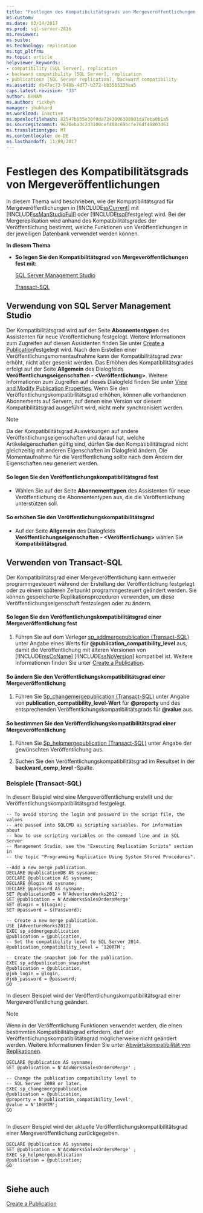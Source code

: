 ```yaml
---
title: "Festlegen des Kompatibilitätsgrads von Mergeveröffentlichungen | Microsoft-Dokumentation"
ms.custom: 
ms.date: 03/14/2017
ms.prod: sql-server-2016
ms.reviewer: 
ms.suite: 
ms.technology: replication
ms.tgt_pltfrm: 
ms.topic: article
helpviewer_keywords:
- compatibility [SQL Server], replication
- backward compatibility [SQL Server], replication
- publications [SQL Server replication], backward compatibility
ms.assetid: db47ac73-948b-4d77-b272-bb3565135ea5
caps.latest.revision: "33"
author: BYHAM
ms.author: rickbyh
manager: jhubbard
ms.workload: Inactive
ms.openlocfilehash: 82547b055e30f0da7243006308901da7eba0b1a5
ms.sourcegitcommit: 9678eba3c2d3100cef408c69bcfe76df49803d63
ms.translationtype: MT
ms.contentlocale: de-DE
ms.lasthandoff: 11/09/2017
---
```

# <a name="set-the-compatibility-level-for-merge-publications"></a>Festlegen des Kompatibilitätsgrads von Mergeveröffentlichungen
  In diesem Thema wird beschrieben, wie der Kompatibilitätsgrad für Mergeveröffentlichungen in [!INCLUDE[ssCurrent](../../../includes/sscurrent-md.md)] mit [!INCLUDE[ssManStudioFull](../../../includes/ssmanstudiofull-md.md)] oder [!INCLUDE[tsql](../../../includes/tsql-md.md)]festgelegt wird. Bei der Mergereplikation wird anhand des Kompatibilitätsgrades der Veröffentlichung bestimmt, welche Funktionen von Veröffentlichungen in der jeweiligen Datenbank verwendet werden können.  
  
 **In diesem Thema**  
  
-   **So legen Sie den Kompatibilitätsgrad von Mergeveröffentlichungen fest mit:**  
  
     [SQL Server Management Studio](#SSMSProcedure)  
  
     [Transact-SQL](#TsqlProcedure)  
  
##  <a name="SSMSProcedure"></a> Verwendung von SQL Server Management Studio  
 Der Kompatibilitätsgrad wird auf der Seite **Abonnententypen** des Assistenten für neue Veröffentlichung festgelegt. Weitere Informationen zum Zugreifen auf diesen Assistenten finden Sie unter [Create a Publication](../../../relational-databases/replication/publish/create-a-publication.md)festgelegt wird. Nach dem Erstellen einer Veröffentlichungsmomentaufnahme kann der Kompatibilitätsgrad zwar erhöht, nicht aber gesenkt werden. Das Erhöhen des Kompatibilitätsgrades erfolgt auf der Seite **Allgemein** des Dialogfelds **Veröffentlichungseigenschaften - \<Veröffentlichung>**. Weitere Informationen zum Zugreifen auf dieses Dialogfeld finden Sie unter [View and Modify Publication Properties](../../../relational-databases/replication/publish/view-and-modify-publication-properties.md). Wenn Sie den Veröffentlichungskompatibilitätsgrad erhöhen, können alle vorhandenen Abonnements auf Servern, auf denen eine Version vor diesem Kompatibilitätsgrad ausgeführt wird, nicht mehr synchronisiert werden.  
  
> [!NOTE]  
>  Da der Kompatibilitätsgrad Auswirkungen auf andere Veröffentlichungseigenschaften und darauf hat, welche Artikeleigenschaften gültig sind, dürfen Sie den Kompatibilitätsgrad nicht gleichzeitig mit anderen Eigenschaften im Dialogfeld ändern. Die Momentaufnahme für die Veröffentlichung sollte nach dem Ändern der Eigenschaften neu generiert werden.  
  
#### <a name="to-set-the-publication-compatibility-level"></a>So legen Sie den Veröffentlichungskompatibilitätsgrad fest  
  
-   Wählen Sie auf der Seite **Abonnementtypen** des Assistenten für neue Veröffentlichung die Abonnententypen aus, die die Veröffentlichung unterstützen soll.  
  
#### <a name="to-increase-the-publication-compatibility-level"></a>So erhöhen Sie den Veröffentlichungskompatibilitätsgrad  
  
-   Auf der Seite **Allgemein** des Dialogfelds **Veröffentlichungseigenschaften - \<Veröffentlichung>** wählen Sie **Kompatibilitätsgrad**.  
  
##  <a name="TsqlProcedure"></a> Verwenden von Transact-SQL  
 Der Kompatibilitätsgrad einer Mergeveröffentlichung kann entweder programmgesteuert während der Erstellung der Veröffentlichung festgelegt oder zu einem späteren Zeitpunkt programmgesteuert geändert werden. Sie können gespeicherte Replikationsprozeduren verwenden, um diese Veröffentlichungseigenschaft festzulegen oder zu ändern.  
  
#### <a name="to-set-the-publication-compatibility-level-for-a-merge-publication"></a>So legen Sie den Veröffentlichungskompatibilitätsgrad einer Mergeveröffentlichung fest  
  
1.  Führen Sie auf dem Verleger [sp_addmergepublication &#40;Transact-SQL&#41;](../../../relational-databases/system-stored-procedures/sp-addmergepublication-transact-sql.md) unter Angabe eines Werts für **@publication_compatibility_level** aus, damit die Veröffentlichung mit älteren Versionen von [!INCLUDE[msCoName](../../../includes/msconame-md.md)] [!INCLUDE[ssNoVersion](../../../includes/ssnoversion-md.md)] kompatibel ist. Weitere Informationen finden Sie unter [Create a Publication](../../../relational-databases/replication/publish/create-a-publication.md).  
  
#### <a name="to-change-the-publication-compatibility-level-of-a-merge-publication"></a>So ändern Sie den Veröffentlichungskompatibilitätsgrad einer Mergeveröffentlichung  
  
1.  Führen Sie [Sp_changemergepublication &#40;Transact-SQL&#41;](../../../relational-databases/system-stored-procedures/sp-changemergepublication-transact-sql.md) unter Angabe von **publication_compatibility_level-Wert** für **@property** und des entsprechenden Veröffentlichungskompatibilitätsgrads für **@value** aus.  
  
#### <a name="to-determine-the-publication-compatibility-level-of-a-merge-publication"></a>So bestimmen Sie den Veröffentlichungskompatibilitätsgrad einer Mergeveröffentlichung  
  
1.  Führen Sie [Sp_helpmergepublication &#40;Transact-SQL&#41;](../../../relational-databases/system-stored-procedures/sp-helpmergepublication-transact-sql.md) unter Angabe der gewünschten Veröffentlichung aus.  
  
2.  Suchen Sie den Veröffentlichungskompatibilitätsgrad im Resultset in der **backward_comp_level** -Spalte.  
  
###  <a name="TsqlExample"></a> Beispiele (Transact-SQL)  
 In diesem Beispiel wird eine Mergeveröffentlichung erstellt und der Veröffentlichungskompatibilitätsgrad festgelegt.  
  
```  
-- To avoid storing the login and password in the script file, the values   
-- are passed into SQLCMD as scripting variables. For information about   
-- how to use scripting variables on the command line and in SQL Server  
-- Management Studio, see the "Executing Replication Scripts" section in  
-- the topic "Programming Replication Using System Stored Procedures".  
  
--Add a new merge publication.  
DECLARE @publicationDB AS sysname;  
DECLARE @publication AS sysname;  
DECLARE @login AS sysname;  
DECLARE @password AS sysname;  
SET @publicationDB = N'AdventureWorks2012';   
SET @publication = N'AdvWorksSalesOrdersMerge'   
SET @login = $(Login);  
SET @password = $(Password);  
  
-- Create a new merge publication.   
USE [AdventureWorks2012]  
EXEC sp_addmergepublication   
@publication = @publication,   
-- Set the compatibility level to SQL Server 2014.  
@publication_compatibility_level = '120RTM';   
  
-- Create the snapshot job for the publication.  
EXEC sp_addpublication_snapshot   
@publication = @publication,  
@job_login = @login,  
@job_password = @password;  
GO  
```  
  
 In diesem Beispiel wird der Veröffentlichungskompatibilitätsgrad einer Mergeveröffentlichung geändert.  
  
> [!NOTE]  
>  Wenn in der Veröffentlichung Funktionen verwendet werden, die einen bestimmten Kompatibilitätsgrad erfordern, darf der Veröffentlichungskompatibilitätsgrad möglicherweise nicht geändert werden. Weitere Informationen finden Sie unter [Abwärtskompatibilität von Replikationen](../../../relational-databases/replication/replication-backward-compatibility.md).  
  
```  
DECLARE @publication AS sysname;  
SET @publication = N'AdvWorksSalesOrdersMerge' ;  
  
-- Change the publication compatibility level to   
-- SQL Server 2008 or later.  
EXEC sp_changemergepublication   
@publication = @publication,   
@property = N'publication_compatibility_level',   
@value = N'100RTM';  
GO  
  
```  
  
 In diesem Beispiel wird der aktuelle Veröffentlichungskompatibilitätsgrad einer Mergeveröffentlichung zurückgegeben.  
  
```  
DECLARE @publication AS sysname;  
SET @publication = N'AdvWorksSalesOrdersMerge' ;  
EXEC sp_helpmergepublication   
@publication = @publication;  
GO  
  
```  
  
## <a name="see-also"></a>Siehe auch  
 [Create a Publication](../../../relational-databases/replication/publish/create-a-publication.md)  
  
  

